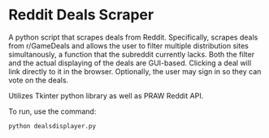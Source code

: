 # Reddit Deals Scraper
A python script that scrapes deals from Reddit.  Specifically, scrapes deals from r/GameDeals and allows the user to filter multiple distribution sites simultanously, a function that the subreddit currently lacks.  Both the filter and the actual displaying of the deals are GUI-based.  Clicking a deal will link directly to it in the browser.  Optionally, the user may sign in so they can vote on the deals.

Utilizes Tkinter python library as well as PRAW Reddit API.

To run, use the command:

````
python dealsdisplayer.py
````

